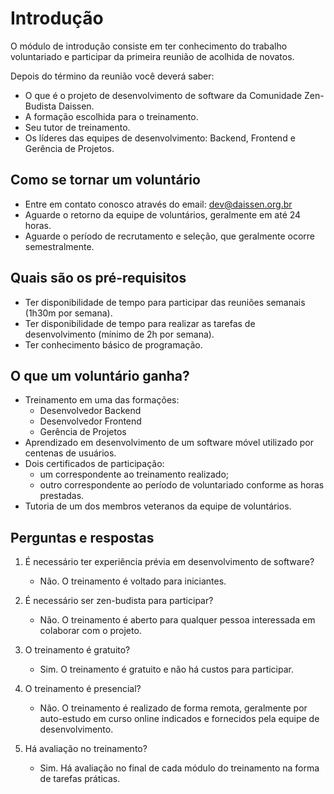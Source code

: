 # Introdução

O módulo de introdução consiste em ter conhecimento do trabalho voluntariado e participar da primeira reunião de acolhida de novatos. 

Depois do término da reunião você deverá saber:
* O que é o projeto de desenvolvimento de software da Comunidade Zen-Budista Daissen.
* A formação escolhida para o treinamento.
* Seu tutor de treinamento.
* Os líderes das equipes de desenvolvimento: Backend, Frontend e Gerência de Projetos.

## Como se tornar um voluntário
* Entre em contato conosco através do email: dev@daissen.org.br
* Aguarde o retorno da equipe de voluntários, geralmente em até 24 horas.
* Aguarde o período de recrutamento e seleção, que geralmente ocorre semestralmente.

## Quais são os pré-requisitos
* Ter disponibilidade de tempo para participar das reuniões semanais (1h30m por semana).
* Ter disponibilidade de tempo para realizar as tarefas de desenvolvimento (mínimo de 2h por semana).
* Ter conhecimento básico de programação.

## O que um voluntário ganha?
* Treinamento em uma das formações:
    * Desenvolvedor Backend
    * Desenvolvedor Frontend
    * Gerência de Projetos
* Aprendizado em desenvolvimento de um software móvel utilizado por centenas de usuários.
* Dois certificados de participação:
    * um correspondente ao treinamento realizado;
    * outro correspondente ao período de voluntariado conforme as horas prestadas.
* Tutoria de um dos membros veteranos da equipe de voluntários.

## Perguntas e respostas

1. É necessário ter experiência prévia em desenvolvimento de software?
    * Não. O treinamento é voltado para iniciantes.

2. É necessário ser zen-budista para participar?
    * Não. O treinamento é aberto para qualquer pessoa interessada em colaborar com o projeto.

3. O treinamento é gratuito?
    * Sim. O treinamento é gratuito e não há custos para participar.

4. O treinamento é presencial?
    * Não. O treinamento é realizado de forma remota, geralmente por auto-estudo em curso online indicados e fornecidos pela equipe de desenvolvimento.

5. Há avaliação no treinamento?
    * Sim. Há avaliação no final de cada módulo do treinamento na forma de tarefas práticas.

